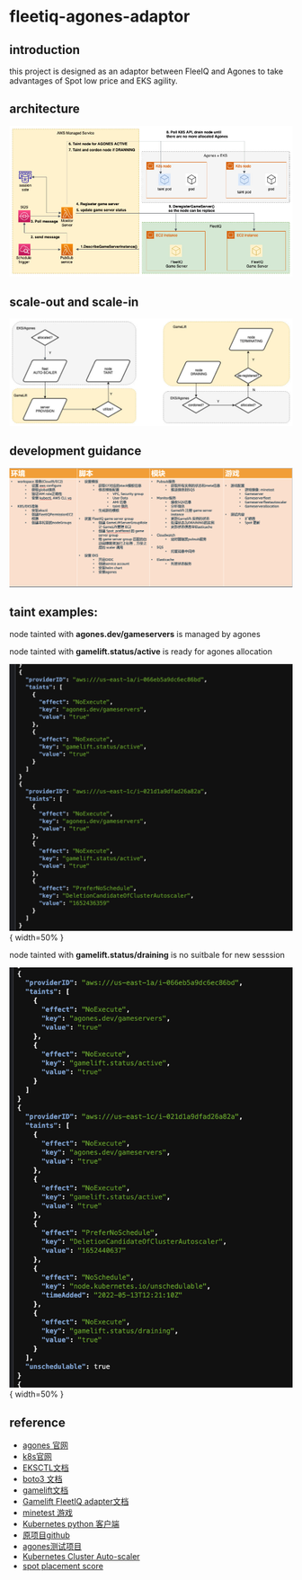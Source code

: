 # fleetiq-agones-adaptor

## introduction

this project is designed as an adaptor between FleeIQ and Agones to take advantages of Spot low price and EKS agility.

## architecture 

![system architecture](./static/AB3-AB3.jpg "system architecture")

## scale-out and scale-in 

![scale-out and scale-in](./static/AB3-scale.jpg "scale-out and scale-in")

## development guidance

![AB3-steps](./static/AB3-steps.jpg "AB3-steps")

## taint examples:

node tainted with **agones.dev/gameservers** is managed by agones

node tainted with **gamelift.status/active** is ready for agones allocation

![AB3-taint1](./static/AB3-taint1.jpg "AB3-taint1"){ width=50% }

node tainted with **gamelift.status/draining** is no suitbale for new sesssion

![AB3-taint2](./static/AB3-taint2.jpg "AB3-taint2"){ width=50% }

## reference

- [agones 官网](https://agones.dev/site/) 
- [k8s官网](https://kubernetes.io) 
- [EKSCTL文档](https://eksctl.io/) 
- [boto3 文档](https://boto3.amazonaws.com/v1/documentation/api/latest/index.html)  
- [gamelift文档](https://docs.aws.amazon.com/zh_cn/gamelift/index.html)  
- [Gamelift FleetIQ adapter文档](https://aws.amazon.com/blogs/gametech/introducing-the-gamelift-fleetiq-adapter-for-agones/)  
- [minetest 游戏](https://www.minetest.net/downloads/)  
- [Kubernetes python 客户端](https://github.com/Kubernetes-client/python)  
- [原项目github](https://github.com/awslabs/fleetiq-adapter-for-agones)  
- [agones测试项目](https://github.com/paulhkim80/agones-example-minetest)  
- [Kubernetes Cluster Auto-scaler](https://www.kubecost.com/kubernetes-autoscaling/kubernetes-cluster-autoscaler/)  
- [spot placement score](https://docs.aws.amazon.com/AWSEC2/latest/UserGuide/spot-placement-score.html)  
